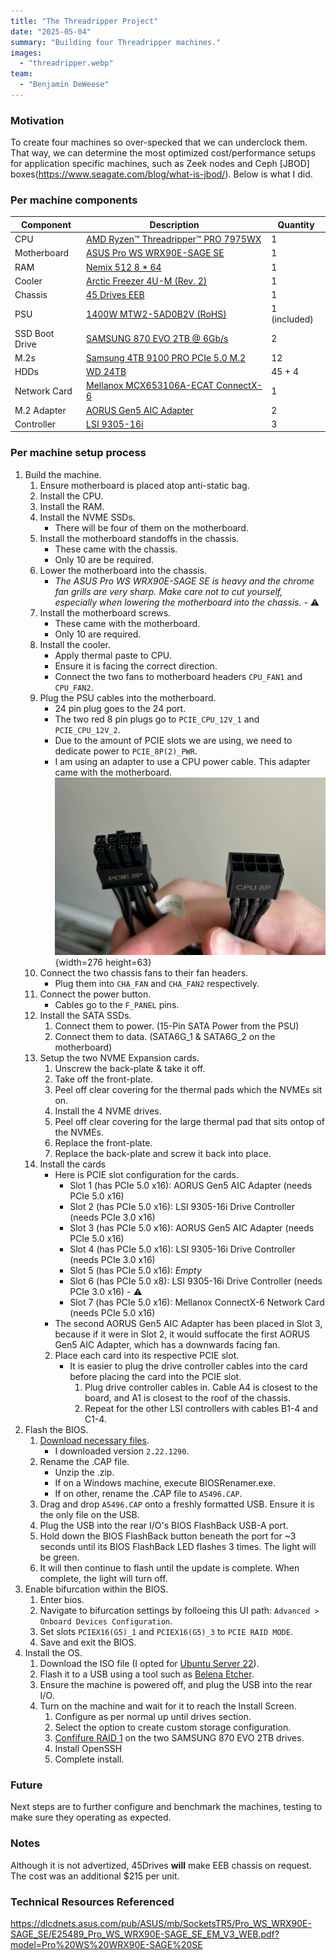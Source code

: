 ```yaml
---
title: "The Threadripper Project"
date: "2025-05-04"
summary: "Building four Threadripper machines."
images:
  - "threadripper.webp"
team:
  - "Benjamin DeWeese"
---
```


### Motivation

To create four machines so over-specked that we can underclock them. That way, we can determine the most optimized cost/performance setups for application specific machines, such as Zeek nodes and Ceph [JBOD] boxes(https://www.seagate.com/blog/what-is-jbod/). Below is what I did.

### Per machine components

| Component         | Description                                                                                                                                                          | Quantity     |
|------------------|----------------------------------------------------------------------------------------------------------------------------------------------------------------------|--------------|
| CPU              | [AMD Ryzen™ Threadripper™ PRO 7975WX](https://www.bhphotovideo.com/c/product/1791038-REG/amd_100_100000453wof_ryzen_threadripper_pro_7975wx.html)                   | 1            |
| Motherboard      | [ASUS Pro WS WRX90E-SAGE SE](https://www.amazon.com/Pro-WRX90E-SAGE-Workstation-Motherboard-ThreadripperTM/dp/B0CQRYXWWQ)                                          | 1            |
| RAM              | [Nemix 512 8 * 64](https://www.amazon.com/NEMIX-RAM-Registered-Compatible-Motherboard/dp/B0DQYTHNN2)                                                               | 1            |
| Cooler           | [Arctic Freezer 4U-M (Rev. 2)](https://www.amazon.com/ARCTIC-Freezer-4U-M-Rev-2/dp/B09VGTZSDY)                                                                      | 1            |
| Chassis          | [45 Drives EEB](https://www.45drives.com/products/storinator-s45-configurations.php)                                                                               | 1            |
| PSU              | [1400W MTW2-5AD0B2V (RoHS)](https://www.zippy.com/en/04_power_pro_page.aspx?Model_Name=MTW2-5AD0B2V)                                                                | 1 (included) |
| SSD Boot Drive   | [SAMSUNG 870 EVO 2TB @ 6Gb/s](https://www.amazon.com/dp/B08QB93S6R)                                                                                                  | 2            |
| M.2s             | [Samsung 4TB 9100 PRO PCIe 5.0 M.2](https://www.amazon.com/SAMSUNG-Computing-Workstations-VAP4T0B-AM/dp/B0DX2GJ1YR)                                                  | 12           |
| HDDs             | [WD 24TB](https://www.amazon.com/Western-Digital-24TB-Internal-Drive/dp/B0D24TQK3Q)                                                                                 | 45 + 4       |
| Network Card     | [Mellanox MCX653106A-ECAT ConnectX-6](https://www.fs.com/products/168436.html?now_cid=4014)                                                                         | 1            |
| M.2 Adapter      | [AORUS Gen5 AIC Adapter](https://www.amazon.com/GIGABYTE-AORUS-Click-Adapter-GC-4XM2G5/dp/B0CXZK5JGC)                                                               | 2            |
| Controller       | [LSI 9305-16i](https://www.amazon.com/LSI-Controller-05-25703-00-9305-16i-PCI-Express/dp/B01BDZWJAO)                                                                | 3            |

### Per machine setup process

1. Build the machine.
	1. Ensure motherboard is placed atop anti-static bag.
	2. Install the CPU.
	3. Install the RAM.
	4. Install the NVME SSDs.
		- There will be four of them on the motherboard.
	5. Install the motherboard standoffs in the chassis.
		- These came with the chassis.
		- Only 10 are be required.
	6. Lower the motherboard into the chassis.
		- *The ASUS Pro WS WRX90E-SAGE SE is heavy and the chrome fan grills are very sharp. Make care not to cut yourself, especially when lowering the motherboard into the chassis.* - ⚠️
	7. Install the motherboard screws.
		- These came with the motherboard.
		- Only 10 are required.
	8. Install the cooler.
		- Apply thermal paste to CPU.
		- Ensure it is facing the correct direction.
		- Connect the two fans to motherboard headers `CPU_FAN1` and `CPU_FAN2`.
	9. Plug the PSU cables into the motherboard.
		- 24 pin plug goes to the 24 port.
		- The two red 8 pin plugs go to `PCIE_CPU_12V_1` and `PCIE_CPU_12V_2`.
		- Due to the amount of PCIE slots we are using, we need to dedicate power to `PCIE_8P(2)_PWR`.
		- I am using an adapter to use a CPU power cable. This adapter came with the motherboard. 
			![image](images/adapter.webp){width=276 height=63}  
	10. Connect the two chassis fans to their fan headers.
		- Plug them into `CHA_FAN` and `CHA_FAN2` respectively.
	11. Connect the power button.
		- Cables go to the `F_PANEL` pins.
	12. Install the SATA SSDs.
		1. Connect them to power. (15-Pin SATA Power from the PSU)
		2. Connect them to data. (SATA6G_1 & SATA6G_2 on the motherboard)
	13. Setup the two NVME Expansion cards.
		1. Unscrew the back-plate & take it off.
		2. Take off the front-plate.
		3. Peel off clear covering for the thermal pads which the NVMEs sit on.
		4. Install the 4 NVME drives.
		5. Peel off clear covering for the large thermal pad that sits ontop of the NVMEs.
		6. Replace the front-plate.
		7. Replace the back-plate and screw it back into place.
	14. Install the cards
		- Here is PCIE slot configuration for the cards.
			- Slot 1 (has PCIe 5.0 x16): AORUS Gen5 AIC Adapter (needs PCIe 5.0 x16)
			- Slot 2 (has PCIe 5.0 x16): LSI 9305-16i Drive Controller (needs PCIe 3.0 x16)
			- Slot 3 (has PCIe 5.0 x16): AORUS Gen5 AIC Adapter (needs PCIe 5.0 x16)
			- Slot 4 (has PCIe 5.0 x16): LSI 9305-16i Drive Controller (needs PCIe 3.0 x16)
			- Slot 5 (has PCIe 5.0 x16): *Empty*
			- Slot 6 (has PCIe 5.0 x8): LSI 9305-16i Drive Controller (needs PCIe 3.0 x16) - ⚠️
			- Slot 7 (has PCIe 5.0 x16): Mellanox ConnectX-6 Network Card (needs PCIe 5.0 x16)
		- The second AORUS Gen5 AIC Adapter has been placed in Slot 3, because if it were in Slot 2, it would suffocate the first AORUS Gen5 AIC Adapter, which has a downwards facing fan.
		2. Place each card into its respective PCIE slot.
			- It is easier to plug the drive controller cables into the card before placing the card into the PCIE slot.
				1. Plug drive controller cables in. Cable A4 is closest to the board, and A1 is closest to the roof of the chassis.
				2. Repeat for the other LSI controllers with cables B1-4 and C1-4.
2. Flash the BIOS.
	1. [Download necessary files](https://www.asus.com/us/motherboards-components/motherboards/workstation/pro-ws-wrx90e-sage-se/helpdesk_bios?model2Name=Pro-WS-WRX90E-SAGE-SE). 
		- I downloaded version `2.22.1290`.
	2. Rename the .CAP file.
		- Unzip the .zip.
		- If on a Windows machine, execute BIOSRenamer.exe.
		- If on other, rename the .CAP file to `A5496.CAP`.
	3. Drag and drop `A5496.CAP` onto a freshly formatted USB. Ensure it is the only file on the USB.
	4. Plug the USB into the rear I/O's BIOS FlashBack USB-A port.
	5. Hold down the BIOS FlashBack button beneath the port for ~3 seconds until its BIOS FlashBack LED flashes 3 times. The light will be green.
	6. It will then continue to flash until the update is complete. When complete, the light will turn off.
3. Enable bifurcation within the BIOS.
	1. Enter bios.
	2. Navigate to bifurcation settings by folloeing this UI path: `Advanced > Onboard Devices Configuration`.
	3. Set slots `PCIEX16(G5)_1` and `PCIEX16(G5)_3` to `PCIE RAID MODE`.
	4. Save and exit the BIOS.
4. Install the OS.
	1. Download the ISO file (I opted for [Ubuntu Server 22](https://releases.ubuntu.com/jammy/)).
	2. Flash it to a USB using a tool such as [Belena Etcher](https://etcher.balena.io/).
	3. Ensure the machine is powered off, and plug the USB into the rear I/O.
	4. Turn on the machine and wait for it to reach the Install Screen.
		1. Configure as per normal up until drives section.
		2. Select the option to create custom storage configuration.
		3. [Confifure RAID 1](RAID1/INSTALL_RAID1_GUIDE.md) on the two SAMSUNG 870 EVO 2TB drives.
		4. Install OpenSSH
		5. Complete install.

### Future

Next steps are to further configure and benchmark the machines, testing to make sure they operating as expected.

### Notes

Although it is not advertized, 45Drives __will__ make EEB chassis on request. The cost was an additional $215 per unit.

### Technical Resources Referenced

https://dlcdnets.asus.com/pub/ASUS/mb/SocketsTR5/Pro_WS_WRX90E-SAGE_SE/E25489_Pro_WS_WRX90E-SAGE_SE_EM_V3_WEB.pdf?model=Pro%20WS%20WRX90E-SAGE%20SE